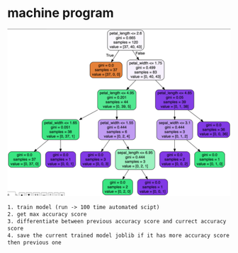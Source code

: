 # machine program

![alt text](https://github.com/riyadzaigirdar/iris-flower-ml/blob/develop/tree.png?raw=true)

    1. train model (run -> 100 time automated scipt)
    2. get max accuracy score
    3. differentiate between previous accuracy score and currect accuracy score
    4. save the current trained model joblib if it has more accuracy score then previous one